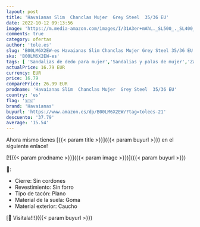 ```yaml
---
layout: post
title: 'Havaianas Slim  Chanclas Mujer  Grey Steel  35/36 EU'
date: 2022-10-12 09:13:56
image: 'https://m.media-amazon.com/images/I/31A3er+mAhL._SL500_._SL400_.jpg'
comments: true
category: ofertas
author: 'tole.es'
slug: 'B00LM6X2EW-es Havaianas Slim Chanclas Mujer Grey Steel 35/36 EU'
sku: 'B00LM6X2EW-es'
tags: [ 'Sandalias de dedo para mujer','Sandalias y palas de mujer','Zapatos','Zapatos para mujer','Zapatos y complementos','chanclas','havaianas','🇪🇸', ]
actualPrice: 16.79 EUR
currency: EUR
price: 16.79
comparePrice: 26.99 EUR
prodname: 'Havaianas Slim  Chanclas Mujer  Grey Steel  35/36 EU'
country: 'es'
flag: '🇪🇸'
brand: 'Havaianas'
buyurl: 'https://www.amazon.es/dp/B00LM6X2EW/?tag=tolees-21'
descuento: '37.79'
average: '15.54'
---
```


Ahora mismo tienes [{{< param title >}}]({{< param buyurl >}}) en el siguiente enlace!

[![{{< param prodname >}}]({{< param image >}})]({{< param buyurl >}})

🔎:

- Cierre: Sin cordones
- Revestimiento: Sin forro
- Tipo de tacón: Plano
- Material de la suela: Goma
- Material exterior: Caucho

[🛒 Visítala!!!]({{< param buyurl >}})
